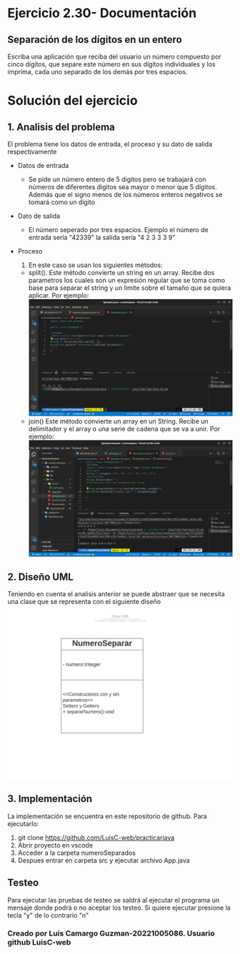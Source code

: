 # Ejercicio 2.30- Documentación

## Separación de los dígitos en un entero

Escriba una aplicación que reciba del usuario un número compuesto por cinco dígitos, que separe este número en sus dígitos individuales y los imprima, cada uno separado de los demás por tres espacios.

# Solución del ejercicio

## 1. Analisis del problema

El problema tiene los datos de entrada, el proceso y su dato de salida respectivamente

- Datos de entrada

  - Se pide un número entero de 5 digitos pero se trabajará con números de diferentes digitos sea mayor o menor que 5 dígitos. Además que el signo menos de los números enteros negativos se tomará como un dígito

- Dato de salida
  - El número seperado por tres espacios. Ejemplo el número de entrada sería "42339" la salida sería "4 2 3 3 3 9"

- Proceso

  1. En este caso se usan los siguientes métodos:

  - split(). Este método convierte un string en un array. Recibe dos parametros
    los cuales son un expresión regular que se toma como base para separar el string y un limite sobre el tamaño que se quiera aplicar. Por ejemplo:
    ![alt no se encontró la imagen](./src/assets/split.jpeg)
  - join() Este método convierte un array en un String. Recibe un delimitador y el array o una serie de cadena que se va a unir. Por ejemplo:
    ![alt no se encontró la imagen](./src/assets/join.jpeg)

## 2. Diseño UML

Teniendo en cuenta el analisis anterior se puede abstraer que se necesita una clase que se representa con el siguiente diseño
![alt no se encontró la imagen](./src/assets/Clase%20UML.svg)

## 3. Implementación

La implementación se encuentra en este repositorio de github. Para ejecutarlo:

1. git clone https://github.com/LuisC-web/practicarjava
2. Abrir proyecto en vscode
4. Acceder a la carpeta numeroSeparados
3. Despues entrar en carpeta src y ejecutar archivo App.java

## Testeo

Para ejecutar las pruebas de testeo se saldrá al ejecutar el programa un mensaje donde podrá o no aceptar los testeo. Si quiere ejecutar presione la tecla "y" de lo contrario "n"

### Creado por Luis Camargo Guzman-20221005086. Usuario github LuisC-web
